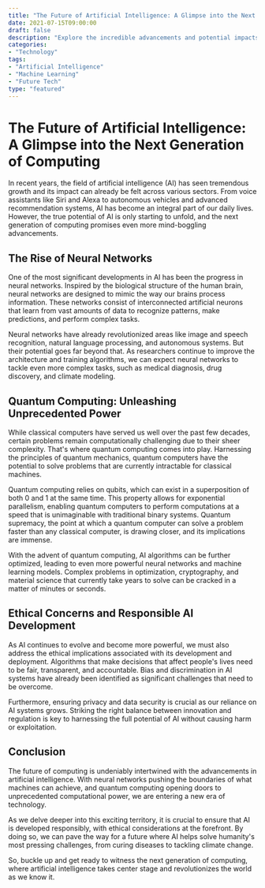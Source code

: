 ```yaml
---
title: "The Future of Artificial Intelligence: A Glimpse into the Next Generation of Computing"
date: 2021-07-15T09:00:00
draft: false
description: "Explore the incredible advancements and potential impacts of artificial intelligence on the future of computing."
categories:
- "Technology"
tags:
- "Artificial Intelligence"
- "Machine Learning"
- "Future Tech"
type: "featured"
---
```


# The Future of Artificial Intelligence: A Glimpse into the Next Generation of Computing

In recent years, the field of artificial intelligence (AI) has seen tremendous growth and its impact can already be felt across various sectors. From voice assistants like Siri and Alexa to autonomous vehicles and advanced recommendation systems, AI has become an integral part of our daily lives. However, the true potential of AI is only starting to unfold, and the next generation of computing promises even more mind-boggling advancements.

## The Rise of Neural Networks

One of the most significant developments in AI has been the progress in neural networks. Inspired by the biological structure of the human brain, neural networks are designed to mimic the way our brains process information. These networks consist of interconnected artificial neurons that learn from vast amounts of data to recognize patterns, make predictions, and perform complex tasks.

Neural networks have already revolutionized areas like image and speech recognition, natural language processing, and autonomous systems. But their potential goes far beyond that. As researchers continue to improve the architecture and training algorithms, we can expect neural networks to tackle even more complex tasks, such as medical diagnosis, drug discovery, and climate modeling.

## Quantum Computing: Unleashing Unprecedented Power

While classical computers have served us well over the past few decades, certain problems remain computationally challenging due to their sheer complexity. That's where quantum computing comes into play. Harnessing the principles of quantum mechanics, quantum computers have the potential to solve problems that are currently intractable for classical machines.

Quantum computing relies on qubits, which can exist in a superposition of both 0 and 1 at the same time. This property allows for exponential parallelism, enabling quantum computers to perform computations at a speed that is unimaginable with traditional binary systems. Quantum supremacy, the point at which a quantum computer can solve a problem faster than any classical computer, is drawing closer, and its implications are immense.

With the advent of quantum computing, AI algorithms can be further optimized, leading to even more powerful neural networks and machine learning models. Complex problems in optimization, cryptography, and material science that currently take years to solve can be cracked in a matter of minutes or seconds.

## Ethical Concerns and Responsible AI Development

As AI continues to evolve and become more powerful, we must also address the ethical implications associated with its development and deployment. Algorithms that make decisions that affect people's lives need to be fair, transparent, and accountable. Bias and discrimination in AI systems have already been identified as significant challenges that need to be overcome.

Furthermore, ensuring privacy and data security is crucial as our reliance on AI systems grows. Striking the right balance between innovation and regulation is key to harnessing the full potential of AI without causing harm or exploitation.

## Conclusion

The future of computing is undeniably intertwined with the advancements in artificial intelligence. With neural networks pushing the boundaries of what machines can achieve, and quantum computing opening doors to unprecedented computational power, we are entering a new era of technology.

As we delve deeper into this exciting territory, it is crucial to ensure that AI is developed responsibly, with ethical considerations at the forefront. By doing so, we can pave the way for a future where AI helps solve humanity's most pressing challenges, from curing diseases to tackling climate change.

So, buckle up and get ready to witness the next generation of computing, where artificial intelligence takes center stage and revolutionizes the world as we know it.
